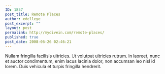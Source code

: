 ```yaml
---
ID: 1857
post_title: Remote Places
author: edelleye
post_excerpt: ""
layout: post
permalink: http://mydivein.com/remote-places/
published: true
post_date: 2008-06-26 02:46:21
---
```

Nullam fringilla facilisis ultricies. Ut volutpat ultricies rutrum. In laoreet, nunc et auctor condimentum, enim lacus lacinia dolor, non accumsan leo nisl id lorem. Duis vehicula et turpis fringilla hendrerit.